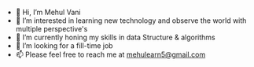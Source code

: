 - 👋 Hi, I’m Mehul Vani
- 👀 I’m interested in learning new technology and observe the world with multiple perspective's
- 🌱 I’m currently honing my skills in data Structure & algorithms 
- 💞️ I’m looking for a fill-time job
- 📫 Please feel free to reach me at mehulearn5@gmail.com

<!---
mvani1/mvani1 is a ✨ special ✨ repository because its `README.md` (this file) appears on your GitHub profile.
You can click the Preview link to take a look at your changes.
--->
